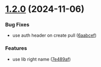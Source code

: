 # [1.2.0](https://github.com/open-ish/utility/compare/dependabot-pr-manager-v1.1.0...dependabot-pr-manager-v1.2.0) (2024-11-06)


### Bug Fixes

* use auth header on create pull ([6aabcef](https://github.com/open-ish/utility/commit/6aabcef8d7a9b8df58f25423834e17c58067fda0))


### Features

* use lib right name ([7e489af](https://github.com/open-ish/utility/commit/7e489af3dd0ccc2ee1e139fa54ac686251688d26))
